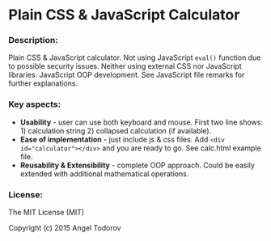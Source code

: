 # Plain CSS & JavaScript Calculator

### Description:

Plain CSS & JavaScript calculator. Not using JavaScript `eval()` function due to possible security issues. Neither using external CSS nor JavaScript libraries.
JavaScript OOP development. See JavaScript file remarks for further explanations.

### Key aspects:

- **Usability** - user can use both keyboard and mouse. First two line shows: 1) calculation string 2) collapsed calculation (if available).
- **Ease of implementation** - just include js & css files. Add `<div id="calculator"></div>` and you are ready to go. See calc.html example file.
- **Reusability & Extensibility** - complete OOP approach. Could be easily extended with additional mathematical operations.

### License:

The MIT License (MIT)

Copyright (c) 2015 Angel Todorov
